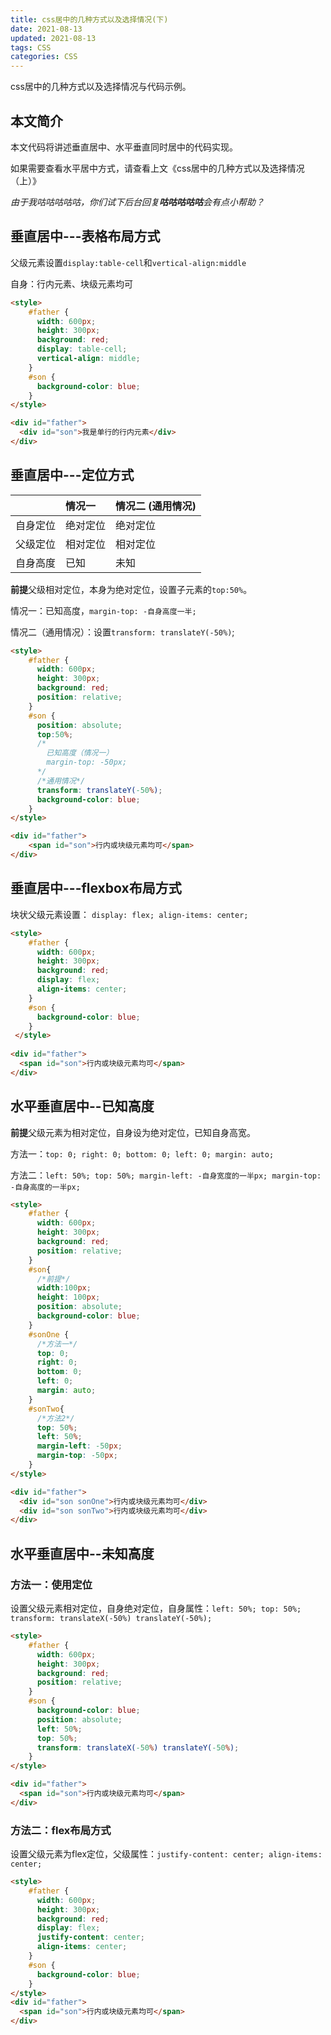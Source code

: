 ```yaml
---
title: css居中的几种方式以及选择情况(下)
date: 2021-08-13
updated: 2021-08-13
tags: CSS
categories: CSS
---
```

css居中的几种方式以及选择情况与代码示例。
<!-- more -->
## 本文简介

本文代码将讲述垂直居中、水平垂直同时居中的代码实现。

如果需要查看水平居中方式，请查看上文《css居中的几种方式以及选择情况（上）》

*由于我咕咕咕咕咕，你们试下后台回复**咕咕咕咕咕**会有点小帮助？*

## 垂直居中---表格布局方式

父级元素设置`display:table-cell`和`vertical-align:middle`

自身：行内元素、块级元素均可
```html
<style>
    #father {
      width: 600px;
      height: 300px;
      background: red;
      display: table-cell;
      vertical-align: middle;
    }
    #son {
      background-color: blue;
    }
</style>

<div id="father">
  <div id="son">我是单行的行内元素</div>
</div>
```
## 垂直居中---定位方式

|          | 情况一   | 情况二 (通用情况) |
|:---------|:---------|:------------------|
| 自身定位 | 绝对定位 | 绝对定位          |
| 父级定位 | 相对定位 | 相对定位          |
| 自身高度 | 已知     | 未知              |

**前提**父级相对定位，本身为绝对定位，设置子元素的`top:50%`。

情况一：已知高度，`margin-top: -自身高度一半;`

情况二（通用情况）：设置`transform: translateY(-50%)`;

```html
<style>
    #father {
      width: 600px;
      height: 300px;
      background: red;
      position: relative;
    }
    #son {
      position: absolute;
      top:50%;
      /*
        已知高度（情况一）
        margin-top: -50px;
      */
      /*通用情况*/
      transform: translateY(-50%);
      background-color: blue;
    }
</style>

<div id="father">
    <span id="son">行内或块级元素均可</span>
</div>
```
## 垂直居中---flexbox布局方式
块状父级元素设置： `display: flex; align-items: center;`
```html
<style>
    #father {
      width: 600px;
      height: 300px;
      background: red;
      display: flex;
      align-items: center;
    }
    #son {
      background-color: blue;
    }
 </style>
 
<div id="father">
  <span id="son">行内或块级元素均可</span>
</div>
```

## 水平垂直居中--已知高度

**前提**父级元素为相对定位，自身设为绝对定位，已知自身高宽。

方法一：`top: 0; right: 0; bottom: 0; left: 0; margin: auto;`

方法二：`left: 50%; top: 50%; margin-left: -自身宽度的一半px; margin-top: -自身高度的一半px;`
```html
<style>
    #father {
      width: 600px;
      height: 300px;
      background: red;
      position: relative;
    }
    #son{
      /*前提*/
      width:100px;
      height: 100px;
      position: absolute;
      background-color: blue;
    }
    #sonOne {
      /*方法一*/
      top: 0;
      right: 0;
      bottom: 0;
      left: 0;
      margin: auto;
    }
    #sonTwo{
      /*方法2*/
      top: 50%;
      left: 50%;
      margin-left: -50px;
      margin-top: -50px;
    }
</style>

<div id="father">
  <div id="son sonOne">行内或块级元素均可</div>
  <div id="son sonTwo">行内或块级元素均可</div>
</div>
```
## 水平垂直居中--未知高度
###  方法一：使用定位
设置父级元素相对定位，自身绝对定位，自身属性：`left: 50%; top: 50%; transform: translateX(-50%) translateY(-50%);`
```html
<style>
    #father {
      width: 600px;
      height: 300px;
      background: red;
      position: relative;
    }
    #son {
      background-color: blue;
      position: absolute;
      left: 50%;
      top: 50%;
      transform: translateX(-50%) translateY(-50%);
    }
</style>

<div id="father">
  <span id="son">行内或块级元素均可</span>
</div>
```
### 方法二：flex布局方式
设置父级元素为flex定位，父级属性：`justify-content: center; align-items: center;`
```html
<style>
    #father {
      width: 600px;
      height: 300px;
      background: red;
      display: flex;
      justify-content: center;
      align-items: center;
    }
    #son {
      background-color: blue;
    }
</style>
<div id="father">
  <span id="son">行内或块级元素均可</span>
</div>
```
